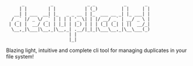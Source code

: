 ```
      _          _             _ _           _       _ 
     | |        | |           | (_)         | |     | |
   __| | ___  __| |_   _ _ __ | |_  ___ __ _| |_ ___| |
  / _` |/ _ \/ _` | | | | '_ \| | |/ __/ _` | __/ _ \ |
 | (_| |  __/ (_| | |_| | |_) | | | (_| (_| | ||  __/_|
  \__,_|\___|\__,_|\__,_| .__/|_|_|\___\__,_|\__\___(_)
                        | |                            
                        |_|                            
```                
                        
Blazing light, intuitive and complete cli tool for managing duplicates in your file system!
